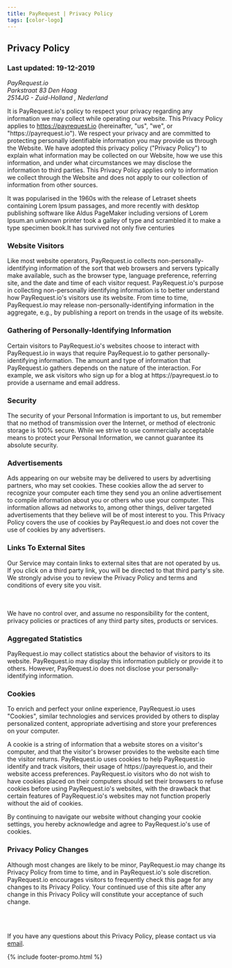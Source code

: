 ```yaml
---
title: PayRequest | Privacy Policy
tags: [color-logo]
---
```


<!-- Done for the new website! -->

<section class="breadcrumb-area">
         <div class="breadcrumb-shape"></div>
         <div class="container">
            <div class="row">
               <div class="col-lg-12">
                  <div class="breadcrumb-inn">
                     <div class="section-title wow fadeInUp" data-wow-duration="1s" data-wow-delay="0.3s" style="visibility: visible; animation-duration: 1s; animation-delay: 0.3s; animation-name: fadeInUp;">
                       <h2>Privacy <span>Policy</span></h2>
                     </div>
                  </div>
               </div>
            </div>
         </div>
      </section>


<section class="privacy-section section_t_50 section_b_100">
         <div class="container">
            <div class="row">
               <div class="col-lg-12">
                  <div class="privacy-inn">
                     <div class="privacy-block">
                        <h3>Last updated: 19-12-2019</h3>
                        <p></p><address>
           PayRequest.io<br>Parkstraat 83 Den Haag <br>2514JG - Zuid-Holland , Nederland<br>       </address><p></p>
                        <p>It is PayRequest.io's policy to respect your privacy regarding any information we may collect while operating our website. This Privacy Policy applies to <a href="https://payrequest.io">https://payrequest.io</a> (hereinafter, "us", "we", or "https://payrequest.io"). We respect your privacy and are committed to protecting personally identifiable information you may provide us through the Website. We have adopted this privacy policy ("Privacy Policy") to explain what information may be collected on our Website, how we use this information, and under what circumstances we may disclose the information to third parties. This Privacy Policy applies only to information we collect through the Website and does not apply to our collection of information from other sources.</p>
                        <p>It was popularised in the 1960s with the release of Letraset sheets containing Lorem Ipsum passages, and more recently with desktop publishing software like Aldus PageMaker including versions of Lorem Ipsum.an unknown printer took a galley of type and scrambled it to make a type specimen book.It has survived not only five centuries</p>
                     </div>
                     <div class="privacy-block">
                        <h3>Website Visitors

</h3>
                        <p>Like most website operators, PayRequest.io collects non-personally-identifying information of the sort that web browsers and servers typically make available, such as the browser type, language preference, referring site, and the date and time of each visitor request. PayRequest.io's purpose in collecting non-personally identifying information is to better understand how PayRequest.io's visitors use its website. From time to time, PayRequest.io may release non-personally-identifying information in the aggregate, e.g., by publishing a report on trends in the usage of its website.

</p>
                        
  </div>
 <div class="privacy-block">
                        <h3>Gathering of Personally-Identifying Information

</h3>
                        <p>Certain visitors to PayRequest.io's websites choose to interact with PayRequest.io in ways that require PayRequest.io to gather personally-identifying information. The amount and type of information that PayRequest.io gathers depends on the nature of the interaction. For example, we ask visitors who sign up for a blog at https://payrequest.io to provide a username and email address.

</p>
                        
 </div>
 <div class="privacy-block">
                        <h3>Security</h3>
                        <p>The security of your Personal Information is important to us, but remember that no method of transmission over the Internet, or method of electronic storage is 100% secure. While we strive to use commercially acceptable means to protect your Personal Information, we cannot guarantee its absolute security.

</p>
                        
  </div>
 


<div class="privacy-block">
                        <h3>Advertisements</h3>
                        <p>Ads appearing on our website may be delivered to users by advertising partners, who may set cookies. These cookies allow the ad server to recognize your computer each time they send you an online advertisement to compile information about you or others who use your computer. This information allows ad networks to, among other things, deliver targeted advertisements that they believe will be of most interest to you. This Privacy Policy covers the use of cookies by PayRequest.io and does not cover the use of cookies by any advertisers.

</p>
                     </div>


<div class="privacy-block">
                        <h3>Links To External Sites

</h3>
                        <p>Our Service may contain links to external sites that are not operated by us. If you click on a third party link, you will be directed to that third party's site. We strongly advise you to review the Privacy Policy and terms and conditions of every site you visit.

<br><br> We have no control over, and assume no responsibility for the content, privacy policies or practices of any third party sites, products or services. 
</p>
                     </div>


<div class="privacy-block">
                        <h3>Aggregated Statistics

</h3>
                        <p>PayRequest.io may collect statistics about the behavior of visitors to its website. PayRequest.io may display this information publicly or provide it to others. However, PayRequest.io does not disclose your personally-identifying information.
</p>
                     </div>



<div class="privacy-block">
                        <h3>Cookies</h3>
                        <p>To enrich and perfect your online experience, PayRequest.io uses "Cookies", similar technologies and services provided by others to display personalized content, appropriate advertising and store your preferences on your computer.</p>

<p>A cookie is a string of information that a website stores on a visitor's computer, and that the visitor's browser provides to the website each time the visitor returns. PayRequest.io uses cookies to help PayRequest.io identify and track visitors, their usage of https://payrequest.io, and their website access preferences. PayRequest.io visitors who do not wish to have cookies placed on their computers should set their browsers to refuse cookies before using PayRequest.io's websites, with the drawback that certain features of PayRequest.io's websites may not function properly without the aid of cookies.</p>


<p>By continuing to navigate our website without changing your cookie settings, you hereby acknowledge and agree to PayRequest.io's use of cookies.</p>
                     </div><div class="privacy-block">
                        <h3>Privacy Policy Changes

</h3>
                        <p>Although most changes are likely to be minor, PayRequest.io may change its Privacy Policy from time to time, and in PayRequest.io's sole discretion. PayRequest.io encourages visitors to frequently check this page for any changes to its Privacy Policy. Your continued use of this site after any change in this Privacy Policy will constitute your acceptance of such change.

</p>

<br> <br>

If you have any questions about this Privacy Policy, please contact us via <a href="mailto:info@payrequest.io">email</a>.<p></p>



 </div>
 </div>
</div>
 </div>
         </div>
      </section>



{% include footer-promo.html %}